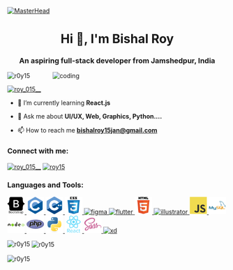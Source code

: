 [![MasterHead](https://lh3.googleusercontent.com/QErpF-mW0ciwmgtFiP8jzXn533D_pVOHhm1ieL5cNwsBgI4lV7o0yMQ7SQJA8GGfazGfiRAG_js5m58kieXt3oD3gRDbP28VspP5bydD8gOoTj-CAgCwJLEORSSGG01MwQgoM1G1lob8w5vZ_RC2NuhIsYg3gP_HJ9sKGTRWkFZeEqe06B9D5yM5X29fDolNUpN_J9pEktcFaudXvQmzCtdJX--OSK4eg3zQud6OnaUnSUiZWKr6hJMTBIdNwHo163f09dgU3_Jbp57oOoz1fwmnY3Cff7KNnLUhKv-ODOLbSjHWuI6_M4kE0d2bGBgGwALlMzBeLbbdeh7oOewqQbzm8h6mPCo_mbJA45Ev76lI6hnuMwSi_6QpcEjoRCdZkAtoNxJHDmP8Niip-B9XtZ0pYIDkniaV-N3gT84JWtOMLRnQFDUDSCYMdm5icyPc3BK00wPP9hvV43URxR5crW97wOvROJ6VtXVKmaUH0TLlZMGhvs6Ood88-V_tOOwjlh0Oe38HUvSiGcbBoktDTpH1LvgZKnWRST8UIbraqoQtYj5OKacQcaMWxLaQHaOzgXZlGDgA4gPKsM7T796yHyl6LHJVJawzcNIrvVWRY7AfboV9raaExsvyQrohnBRBbALhj3FtQVhGBeH3swBSF_hOgzQVV-hjXytbQX0qKrU0BfeWec06S3doMKD8wjWWYsmtvpxCN1elld_Vd5MH4-5kLjD6rrLqPyKSMyLltS4T9qPE18uLV7V2hoOVT9-6L9-3-KAjhmRgULjNA8bAGNR8nJ6w0D897vG9gAgctyG_e5E7qVLNIp-ccz1IuX9AO03-WjGD5ChLdTijsf4FX6gxhS6w9QkAxSZ6_poYNIp82bD37Seq0AOGE1NcnCdMQiNrcMdJyzHWDcXJkAqZZNU2ELG9ArNCGvQLGbWsN5JytOBLSkQHhOcqfHYNrWjHIsF0LzJ9nNlgjayjnf65IiN8E_Czo8Pc7KgDdcidiWaTto66B7d6jA=w1725-h431-s-no?authuser=0)](https://r0y015.io
)
<h1 align="center">Hi 👋, I'm Bishal Roy</h1>
<h3 align="center">An aspiring full-stack developer from Jamshedpur, India</h3>
<img align="right" alt="coding" width="400" src="https://camo.githubusercontent.com/a4c584bce1c41271485d28f92aaf9f581b3c88b68ca723b6edfd58b4ba988c2b/68747470733a2f2f63646e2e6472696262626c652e636f6d2f75736572732f313138373833362f73637265656e73686f74732f363533393432392f70726f6772616d65722e676966" > 


<p align="left"> <img src="https://komarev.com/ghpvc/?username=r0y15&label=Profile%20views&color=0e75b6&style=flat" alt="r0y15" /> </p>

<p align="left"> <a href="https://twitter.com/roy_015__" target="blank"><img src="https://img.shields.io/twitter/follow/roy_015__?logo=twitter&style=for-the-badge" alt="roy_015__" /></a> </p>

- 🌱 I’m currently learning **React.js**

- 💬 Ask me about **UI/UX, Web, Graphics, Python....**

- 📫 How to reach me **bishalroy15jan@gmail.com**

<h3 align="left">Connect with me:</h3>
<p align="left">
<a href="https://twitter.com/roy_015__" target="blank"><img align="center" src="https://raw.githubusercontent.com/rahuldkjain/github-profile-readme-generator/master/src/images/icons/Social/twitter.svg" alt="roy_015__" height="30" width="40" /></a>
<a href="https://linkedin.com/in/roy15" target="blank"><img align="center" src="https://raw.githubusercontent.com/rahuldkjain/github-profile-readme-generator/master/src/images/icons/Social/linked-in-alt.svg" alt="roy15" height="30" width="40" /></a>
</p>

<h3 align="left">Languages and Tools:</h3>
<p align="left"> <a href="https://getbootstrap.com" target="_blank" rel="noreferrer"> <img src="https://raw.githubusercontent.com/devicons/devicon/master/icons/bootstrap/bootstrap-plain-wordmark.svg" alt="bootstrap" width="40" height="40"/> </a> <a href="https://www.cprogramming.com/" target="_blank" rel="noreferrer"> <img src="https://raw.githubusercontent.com/devicons/devicon/master/icons/c/c-original.svg" alt="c" width="40" height="40"/> </a> <a href="https://www.w3schools.com/cpp/" target="_blank" rel="noreferrer"> <img src="https://raw.githubusercontent.com/devicons/devicon/master/icons/cplusplus/cplusplus-original.svg" alt="cplusplus" width="40" height="40"/> </a> <a href="https://www.w3schools.com/css/" target="_blank" rel="noreferrer"> <img src="https://raw.githubusercontent.com/devicons/devicon/master/icons/css3/css3-original-wordmark.svg" alt="css3" width="40" height="40"/> </a> <a href="https://www.figma.com/" target="_blank" rel="noreferrer"> <img src="https://www.vectorlogo.zone/logos/figma/figma-icon.svg" alt="figma" width="40" height="40"/> </a> <a href="https://flutter.dev" target="_blank" rel="noreferrer"> <img src="https://www.vectorlogo.zone/logos/flutterio/flutterio-icon.svg" alt="flutter" width="40" height="40"/> </a> <a href="https://www.w3.org/html/" target="_blank" rel="noreferrer"> <img src="https://raw.githubusercontent.com/devicons/devicon/master/icons/html5/html5-original-wordmark.svg" alt="html5" width="40" height="40"/> </a> <a href="https://www.adobe.com/in/products/illustrator.html" target="_blank" rel="noreferrer"> <img src="https://www.vectorlogo.zone/logos/adobe_illustrator/adobe_illustrator-icon.svg" alt="illustrator" width="40" height="40"/> </a> <a href="https://developer.mozilla.org/en-US/docs/Web/JavaScript" target="_blank" rel="noreferrer"> <img src="https://raw.githubusercontent.com/devicons/devicon/master/icons/javascript/javascript-original.svg" alt="javascript" width="40" height="40"/> </a> <a href="https://www.mysql.com/" target="_blank" rel="noreferrer"> <img src="https://raw.githubusercontent.com/devicons/devicon/master/icons/mysql/mysql-original-wordmark.svg" alt="mysql" width="40" height="40"/> </a> <a href="https://nodejs.org" target="_blank" rel="noreferrer"> <img src="https://raw.githubusercontent.com/devicons/devicon/master/icons/nodejs/nodejs-original-wordmark.svg" alt="nodejs" width="40" height="40"/> </a> <a href="https://www.php.net" target="_blank" rel="noreferrer"> <img src="https://raw.githubusercontent.com/devicons/devicon/master/icons/php/php-original.svg" alt="php" width="40" height="40"/> </a> <a href="https://www.python.org" target="_blank" rel="noreferrer"> <img src="https://raw.githubusercontent.com/devicons/devicon/master/icons/python/python-original.svg" alt="python" width="40" height="40"/> </a> <a href="https://reactjs.org/" target="_blank" rel="noreferrer"> <img src="https://raw.githubusercontent.com/devicons/devicon/master/icons/react/react-original-wordmark.svg" alt="react" width="40" height="40"/> </a> <a href="https://sass-lang.com" target="_blank" rel="noreferrer"> <img src="https://raw.githubusercontent.com/devicons/devicon/master/icons/sass/sass-original.svg" alt="sass" width="40" height="40"/> </a> <a href="https://www.adobe.com/products/xd.html" target="_blank" rel="noreferrer"> <img src="https://cdn.worldvectorlogo.com/logos/adobe-xd.svg" alt="xd" width="40" height="40"/> </a> </p>

<p><img align="left" src="https://github-readme-stats.vercel.app/api/top-langs?username=r0y15&show_icons=true&locale=en&layout=compact" alt="r0y15" /></p>

<p>&nbsp;<img align="center" src="https://github-readme-stats.vercel.app/api?username=r0y15&show_icons=true&locale=en" alt="r0y15" /></p>

<p><img align="center" src="https://github-readme-streak-stats.herokuapp.com/?user=r0y15&" alt="r0y15" /></p>


